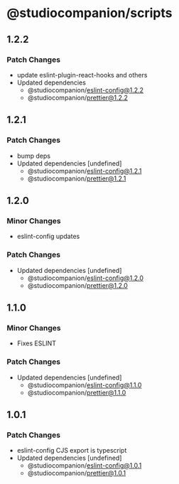 # @studiocompanion/scripts

## 1.2.2

### Patch Changes

- update eslint-plugin-react-hooks and others
- Updated dependencies
  - @studiocompanion/eslint-config@1.2.2
  - @studiocompanion/prettier@1.2.2

## 1.2.1

### Patch Changes

- bump deps
- Updated dependencies [undefined]
  - @studiocompanion/eslint-config@1.2.1
  - @studiocompanion/prettier@1.2.1

## 1.2.0

### Minor Changes

- eslint-config updates

### Patch Changes

- Updated dependencies [undefined]
  - @studiocompanion/eslint-config@1.2.0
  - @studiocompanion/prettier@1.2.0

## 1.1.0

### Minor Changes

- Fixes ESLINT

### Patch Changes

- Updated dependencies [undefined]
  - @studiocompanion/eslint-config@1.1.0
  - @studiocompanion/prettier@1.1.0

## 1.0.1

### Patch Changes

- eslint-config CJS export is typescript
- Updated dependencies [undefined]
  - @studiocompanion/eslint-config@1.0.1
  - @studiocompanion/prettier@1.0.1
